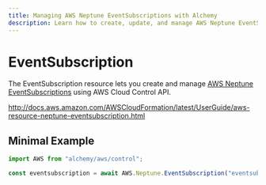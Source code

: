 ```yaml
---
title: Managing AWS Neptune EventSubscriptions with Alchemy
description: Learn how to create, update, and manage AWS Neptune EventSubscriptions using Alchemy Cloud Control.
---
```


# EventSubscription

The EventSubscription resource lets you create and manage [AWS Neptune EventSubscriptions](https://docs.aws.amazon.com/neptune/latest/userguide/) using AWS Cloud Control API.

http://docs.aws.amazon.com/AWSCloudFormation/latest/UserGuide/aws-resource-neptune-eventsubscription.html

## Minimal Example

```ts
import AWS from "alchemy/aws/control";

const eventsubscription = await AWS.Neptune.EventSubscription("eventsubscription-example", {});
```

